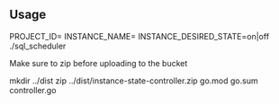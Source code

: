 ## Usage

PROJECT_ID=<project-id> INSTANCE_NAME=<instance-name> INSTANCE_DESIRED_STATE=on|off ./sql_scheduler

Make sure to zip before uploading to the bucket

mkdir ../dist
zip ../dist/instance-state-controller.zip go.mod go.sum controller.go